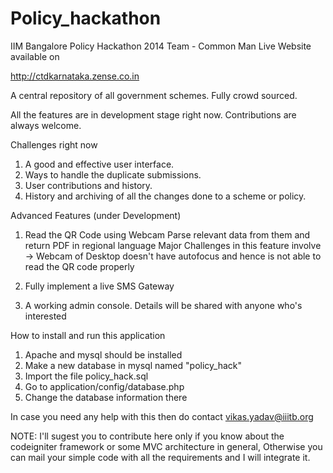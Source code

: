 Policy_hackathon
================

IIM Bangalore Policy Hackathon 2014 
Team - Common Man
Live Website available on 

http://ctdkarnataka.zense.co.in

A central repository of all government schemes. Fully crowd sourced.

All the features are in development stage right now. Contributions are always welcome.

Challenges right now 
1. A good and effective user interface. 
2. Ways to handle the duplicate submissions.
3. User contributions and history.
4. History and archiving of all the changes done to a scheme or policy.


Advanced Features (under Development)
1. Read the QR Code using Webcam 
    Parse relevant data from them and return PDF in regional language 
    Major Challenges in this feature involve -> Webcam of Desktop doesn't have autofocus and hence is not able to read the
    QR code properly 
    
2. Fully implement a live SMS Gateway
3. A working admin console. 
    Details will be shared with anyone who's interested


How to install and run this application 
1. Apache and mysql should be installed 
2. Make a new database in mysql named "policy_hack"
3. Import the file policy_hack.sql
4. Go to application/config/database.php
5. Change the database information there 

In case you need any help with this then do contact 
vikas.yadav@iiitb.org

NOTE: I'll sugest you to contribute here only if you know about the codeigniter framework or some MVC architecture in general, Otherwise you can mail your simple code with all the requirements and I will integrate it. 
